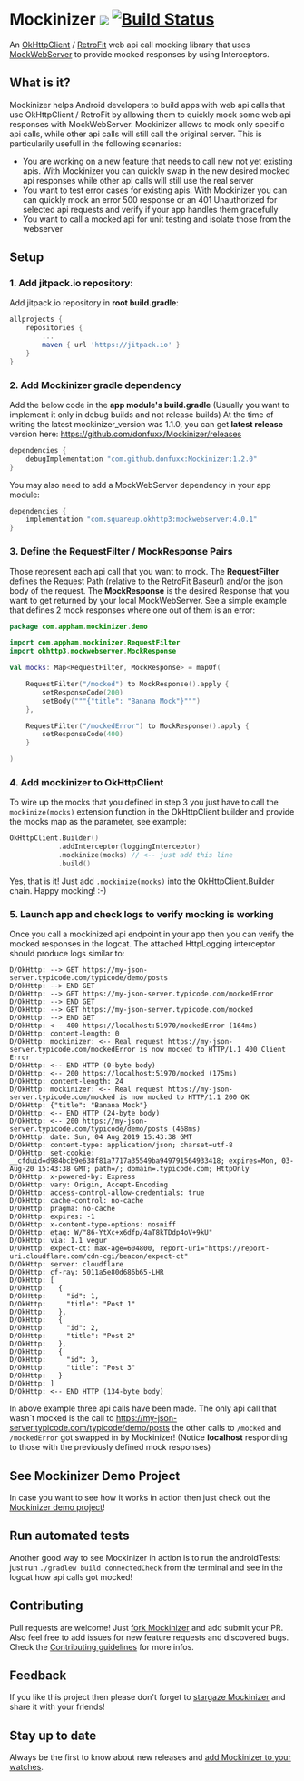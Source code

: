 # Mockinizer [![](https://jitpack.io/v/donfuxx/Mockinizer.svg)](https://jitpack.io/#donfuxx/Mockinizer) [![Build Status](https://travis-ci.org/donfuxx/Mockinizer.svg?branch=master)](https://travis-ci.org/donfuxx/Mockinizer)

An [OkHttpClient](https://github.com/square/okhttp) / [RetroFit](https://github.com/square/retrofit) web api call mocking library that uses [MockWebServer](https://github.com/square/okhttp/tree/master/mockwebserver) to provide mocked responses by using Interceptors.

## What is it?

Mockinizer helps Android developers to build apps with web api calls that use OkHttpClient / RetroFit by allowing them to quickly mock some web api responses with MockWebServer. Mockinizer allows to mock only specific api calls, while other api calls will still call the original server. 
This is particularily usefull in the following scenarios:
- You are working on a new feature that needs to call new not yet existing apis. With Mockinizer you can quickly swap in the new desired mocked api responses while other api calls will still use the real server
- You want to test error cases for existing apis. With Mockinizer you can can quickly mock an error 500 response or an 401 Unauthorized for selected api requests and verify if your app handles them gracefully
- You want to call a mocked api for unit testing and isolate those from the webserver

## Setup

### 1. Add jitpack.io repository: 
Add jitpack.io repository in **root build.gradle**:
```gradle
allprojects {
	repositories {
		...
		maven { url 'https://jitpack.io' }
	}
}
```

### 2. Add Mockinizer gradle dependency
Add the below code in the **app module's build.gradle** (Usually you want to implement it only in debug builds and not release builds) At the time of writing the latest mockinizer_version was 1.1.0, you can get **latest release** version here: https://github.com/donfuxx/Mockinizer/releases
```gradle
dependencies {
    debugImplementation "com.github.donfuxx:Mockinizer:1.2.0"
}
``` 
You may also need to add a MockWebServer dependency in your app module:
```gradle
dependencies {
    implementation "com.squareup.okhttp3:mockwebserver:4.0.1"
}
``` 

### 3. Define the RequestFilter / MockResponse Pairs 
Those represent each api call that you want to mock. The **RequestFilter** defines the Request Path (relative to the RetroFit Baseurl) and/or the json body of the request. The **MockResponse** is the desired Response that you want to get returned by your local MockWebServer. See a simple example that defines 2 mock responses where one out of them is an error:
```Kotlin
package com.appham.mockinizer.demo

import com.appham.mockinizer.RequestFilter
import okhttp3.mockwebserver.MockResponse

val mocks: Map<RequestFilter, MockResponse> = mapOf(

    RequestFilter("/mocked") to MockResponse().apply {
        setResponseCode(200)
        setBody("""{"title": "Banana Mock"}""")
    },

    RequestFilter("/mockedError") to MockResponse().apply {
        setResponseCode(400)
    }

)
```

### 4. Add mockinizer to OkHttpClient
To wire up the mocks that you defined in step 3 you just have to call the `mockinize(mocks)` extension function in the OkHttpClient builder and provide the mocks map as the parameter, see example:
```Kotlin
OkHttpClient.Builder()
            .addInterceptor(loggingInterceptor)
            .mockinize(mocks) // <-- just add this line
            .build()
```
Yes, that is it! Just add `.mockinize(mocks)` into the OkHttpClient.Builder chain. Happy mocking! :-)

### 5. Launch app and check logs to verify mocking is working
Once you call a mockinized api endpoint in your app then you can verify the mocked responses in the logcat. The attached HttpLogging interceptor should produce logs similar to:
```
D/OkHttp: --> GET https://my-json-server.typicode.com/typicode/demo/posts
D/OkHttp: --> END GET
D/OkHttp: --> GET https://my-json-server.typicode.com/mockedError
D/OkHttp: --> END GET
D/OkHttp: --> GET https://my-json-server.typicode.com/mocked
D/OkHttp: --> END GET
D/OkHttp: <-- 400 https://localhost:51970/mockedError (164ms)
D/OkHttp: content-length: 0
D/OkHttp: mockinizer: <-- Real request https://my-json-server.typicode.com/mockedError is now mocked to HTTP/1.1 400 Client Error
D/OkHttp: <-- END HTTP (0-byte body)
D/OkHttp: <-- 200 https://localhost:51970/mocked (175ms)
D/OkHttp: content-length: 24
D/OkHttp: mockinizer: <-- Real request https://my-json-server.typicode.com/mocked is now mocked to HTTP/1.1 200 OK
D/OkHttp: {"title": "Banana Mock"}
D/OkHttp: <-- END HTTP (24-byte body)
D/OkHttp: <-- 200 https://my-json-server.typicode.com/typicode/demo/posts (468ms)
D/OkHttp: date: Sun, 04 Aug 2019 15:43:38 GMT
D/OkHttp: content-type: application/json; charset=utf-8
D/OkHttp: set-cookie: __cfduid=d984bcb9e638f81a7717a35549ba949791564933418; expires=Mon, 03-Aug-20 15:43:38 GMT; path=/; domain=.typicode.com; HttpOnly
D/OkHttp: x-powered-by: Express
D/OkHttp: vary: Origin, Accept-Encoding
D/OkHttp: access-control-allow-credentials: true
D/OkHttp: cache-control: no-cache
D/OkHttp: pragma: no-cache
D/OkHttp: expires: -1
D/OkHttp: x-content-type-options: nosniff
D/OkHttp: etag: W/"86-YtXc+x6dfp/4aT8kTDdp4oV+9kU"
D/OkHttp: via: 1.1 vegur
D/OkHttp: expect-ct: max-age=604800, report-uri="https://report-uri.cloudflare.com/cdn-cgi/beacon/expect-ct"
D/OkHttp: server: cloudflare
D/OkHttp: cf-ray: 5011a5e80d686b65-LHR
D/OkHttp: [
D/OkHttp:   {
D/OkHttp:     "id": 1,
D/OkHttp:     "title": "Post 1"
D/OkHttp:   },
D/OkHttp:   {
D/OkHttp:     "id": 2,
D/OkHttp:     "title": "Post 2"
D/OkHttp:   },
D/OkHttp:   {
D/OkHttp:     "id": 3,
D/OkHttp:     "title": "Post 3"
D/OkHttp:   }
D/OkHttp: ]
D/OkHttp: <-- END HTTP (134-byte body)
```
In above example three api calls have been made. The only api call that wasn´t mocked is the call to https://my-json-server.typicode.com/typicode/demo/posts the other calls to `/mocked` and `/mockedError` got swapped in by Mockinizer! (Notice **localhost** responding to those with the previously defined mock responses)


## See Mockinizer Demo Project
In case you want to see how it works in action then just check out the [Mockinizer demo project](https://github.com/donfuxx/MockinizerDemo)!

## Run automated tests
Another good way to see Mockinizer in action is to run the androidTests: just run `./gradlew build connectedCheck` from the terminal and see in the logcat how api calls got mocked!

## Contributing
Pull requests are welcome! Just [fork Mockinizer](https://github.com/donfuxx/Mockinizer/network/members) and add submit your PR. Also feel free to add issues for new feature requests and discovered bugs. Check the [Contributing guidelines](https://github.com/donfuxx/Mockinizer/blob/master/CONTRIBUTING.md) for more infos.

## Feedback
If you like this project then please don't forget to [stargaze Mockinizer](https://github.com/donfuxx/Mockinizer/stargazers) and share it with your friends! 

## Stay up to date
Always be the first to know about new releases and [add Mockinizer to your watches](https://github.com/donfuxx/Mockinizer/watchers).
